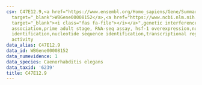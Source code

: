 ```yaml
---
csv: C47E12.9,<a href="https://www.ensembl.org/Homo_sapiens/Gene/Summary?db=core;g=WBGene00008152"
  target="_blank">WBGene00008152</a>,<a href="https://www.ncbi.nlm.nih.gov/pubmed/30894454"
  target="_blank"><i class="fas fa-file"></i></a>",genetic interference,functional
  association,prime adult stage, RNA-seq assay, hsf-1 overexpression,nucleotide sequence
  identification,nucleotide sequence identification,transcriptional regulation,up-regulates
  activity
data_alias: C47E12.9
data_id: WBGene00008152
data_numevidence: 1
data_species: Caenorhabditis elegans
data_taxid: '6239'
title: C47E12.9
---
```

